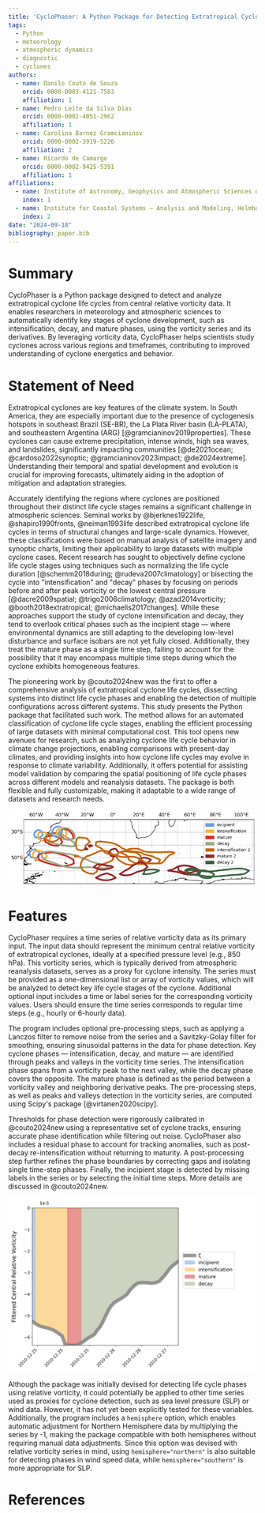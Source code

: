```yaml
---
title: 'CycloPhaser: A Python Package for Detecting Extratropical Cyclone Life Cycles'
tags:
  - Python
  - meteorology
  - atmospheric dynamics
  - diagnostic
  - cyclones
authors:
  - name: Danilo Couto de Souza
    orcid: 0000-0003-4121-7583
    affiliation: 1
  - name: Pedro Leite da Silva Dias
    orcid: 0000-0002-4051-2962
    affiliation: 1
  - name: Carolina Barnez Gramcianinov
    orcid: 0000-0002-3919-5226
    affiliation: 2
  - name: Ricardo de Camargo
    orcid: 0000-0002-9425-5391
    affiliation: 1
affiliations:
  - name: Institute of Astronomy, Geophysics and Atmospheric Sciences of the São Paulo University, Rua do Matão, 226, Cidade Universitária, 05508-090, São Paulo, Brazil
    index: 1
  - name: Institute for Coastal Systems – Analysis and Modeling, Helmholtz-Zentrum Hereon, Geesthacht, Germany
    index: 2
date: "2024-09-18"
bibliography: paper.bib
---
```


# Summary

CycloPhaser is a Python package designed to detect and analyze extratropical cyclone life cycles from central relative vorticity data. It enables researchers in meteorology and atmospheric sciences to automatically identify key stages of cyclone development, such as intensification, decay, and mature phases, using the vorticity series and its derivatives. By leveraging vorticity data, CycloPhaser helps scientists study cyclones across various regions and timeframes, contributing to improved understanding of cyclone energetics and behavior.

# Statement of Need

Extratropical cyclones are key features of the climate system. In South America, they are especially important due to the presence of cyclogenesis hotspots in southeast Brazil (SE-BR), the La Plata River basin (LA-PLATA), and southeastern Argentina (ARG) [@gramcianinov2019properties]. These cyclones can cause extreme precipitation, intense winds, high sea waves, and landslides, significantly impacting communities [@de2021ocean; @cardoso2022synoptic; @gramcianinov2023impact; @de2024extreme]. Understanding their temporal and spatial development and evolution is crucial for improving forecasts, ultimately aiding in the adoption of mitigation and adaptation strategies.

Accurately identifying the regions where cyclones are positioned throughout their distinct life cycle stages remains a significant challenge in atmospheric sciences. Seminal works by @bjerknes1922life, @shapiro1990fronts, @neiman1993life described extratropical cyclone life cycles in terms of structural changes and large-scale dynamics. However, these classifications were based on manual analysis of satellite imagery and synoptic charts, limiting their applicability to large datasets with multiple cyclone cases. Recent research has sought to objectively define cyclone life cycle stages using techniques such as normalizing the life cycle duration [@schemm2018during; @rudeva2007climatology] or bisecting the cycle into "intensification" and "decay" phases by focusing on periods before and after peak vorticity or the lowest central pressure [@dacre2009spatial; @trigo2006climatology; @azad2014vorticity; @booth2018extratropical; @michaelis2017changes]. While these approaches support the study of cyclone intensification and decay, they tend to overlook critical phases such as the incipient stage — where environmental dynamics are still adapting to the developing low-level disturbance and surface isobars are not yet fully closed. Additionally, they treat the mature phase as a single time step, failing to account for the possibility that it may encompass multiple time steps during which the cyclone exhibits homogeneous features.

The pioneering work by @couto2024new was the first to offer a comprehensive analysis of extratropical cyclone life cycles, dissecting systems into distinct life cycle phases and enabling the detection of multiple configurations across different systems. This study presents the Python package that facilitated such work. The method allows for an automated classification of cyclone life cycle stages, enabling the efficient processing of large datasets with minimal computational cost. This tool opens new avenues for research, such as analyzing cyclone life cycle behavior in climate change projections, enabling comparisons with present-day climates, and providing insights into how cyclone life cycles may evolve in response to climate variability. Additionally, it offers potential for assisting model validation by comparing the spatial positioning of life cycle phases across different models and reanalysis datasets. The package is both flexible and fully customizable, making it adaptable to a wide range of datasets and research needs.

![Yearly cyclone track densities normalized for the three cyclogenesis regions along the South American coast (SE-BR, LA-PLATA, and ARG). Contours represent normalized track densities above 0.8, plotted individually for each region. Details regarding the genesis regions, tracking procedures, and analysis techniques are discussed in de @couto2024new.](density_map_Aggregate.png)

# Features

CycloPhaser requires a time series of relative vorticity data as its primary input. The input data should represent the minimum central relative vorticity of extratropical cyclones, ideally at a specified pressure level (e.g., 850 hPa). This vorticity series, which is typically derived from atmospheric reanalysis datasets, serves as a proxy for cyclone intensity. The series must be provided as a one-dimensional list or array of vorticity values, which will be analyzed to detect key life cycle stages of the cyclone. Additional optional input includes a time or label series for the corresponding vorticity values. Users should ensure the time series corresponds to regular time steps (e.g., hourly or 6-hourly data).

The program includes optional pre-processing steps, such as applying a Lanczos filter to remove noise from the series and a Savitzky-Golay filter for smoothing, ensuring sinusoidal patterns in the data for phase detection. Key cyclone phases — intensification, decay, and mature — are identified through peaks and valleys in the vorticity time series. The intensification phase spans from a vorticity peak to the next valley, while the decay phase covers the opposite. The mature phase is defined as the period between a vorticity valley and neighboring derivative peaks. The pre-processing steps, as well as peaks and valleys detection in the vorticity series, are computed using Scipy's package [@virtanen2020scipy].

Thresholds for phase detection were rigorously calibrated in @couto2024new using a representative set of cyclone tracks, ensuring accurate phase identification while filtering out noise. CycloPhaser also includes a residual phase to account for tracking anomalies, such as post-decay re-intensification without returning to maturity. A post-processing step further refines the phase boundaries by correcting gaps and isolating single time-step phases. Finally, the incipient stage is detected by missing labels in the series or by selecting the initial time steps. More details are discussed in @couto2024new.

![Representative example of a cyclone life cycle exhibiting an incipient-intensification-mature-decay configuration.](life-cycle.png)

Although the package was initially devised for detecting life cycle phases using relative vorticity, it could potentially be applied to other time series used as proxies for cyclone detection, such as sea level pressure (SLP) or wind data. However, it has not yet been explicitly tested for these variables. Additionally, the program includes a `hemisphere` option, which enables automatic adjustment for Northern Hemisphere data by multiplying the series by -1, making the package compatible with both hemispheres without requiring manual data adjustments. Since this option was devised with relative vorticity series in mind, using `hemisphere="northern"` is also suitable for detecting phases in wind speed data, while `hemisphere="southern"` is more appropriate for SLP.

# References
